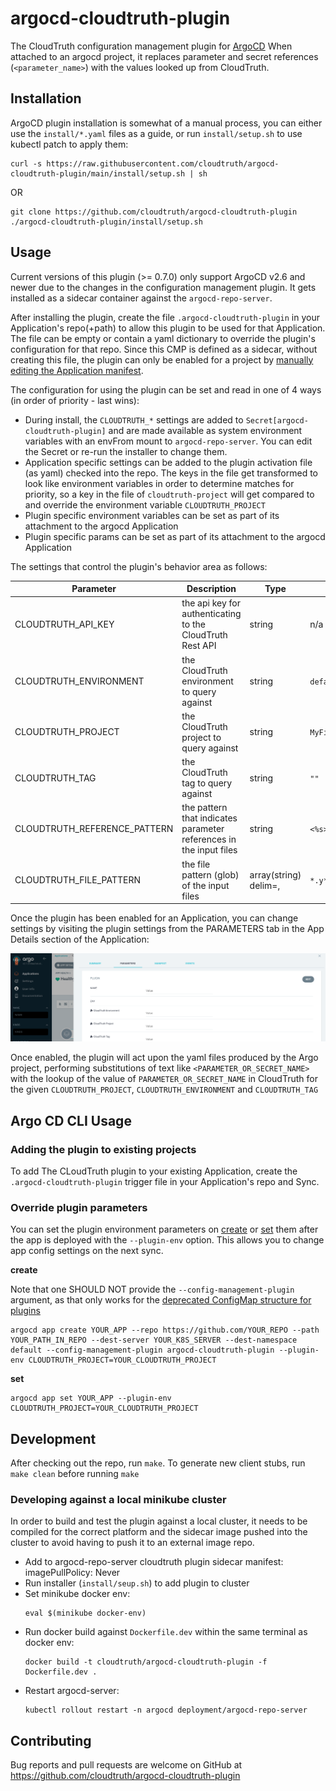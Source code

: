 # argocd-cloudtruth-plugin

The CloudTruth configuration management plugin for [ArgoCD](https://argo-cd.readthedocs.io/en/stable/)  When attached to an argocd project, it replaces parameter and secret references (`<parameter_name>`) with the values looked up from CloudTruth.

## Installation

ArgoCD plugin installation is somewhat of a manual process, you can either use the `install/*.yaml` files as a guide, or run `install/setup.sh` to use kubectl patch to apply them:

```shell
curl -s https://raw.githubusercontent.com/cloudtruth/argocd-cloudtruth-plugin/main/install/setup.sh | sh
```
OR
```shell
git clone https://github.com/cloudtruth/argocd-cloudtruth-plugin
./argocd-cloudtruth-plugin/install/setup.sh
```

## Usage

Current versions of this plugin (>= 0.7.0) only support ArgoCD v2.6 and newer due to the changes in the configuration management plugin.  It gets installed as a sidecar container against the `argocd-repo-server`.

After installing the plugin, create the file `.argocd-cloudtruth-plugin` in your Application's repo(+path) to allow this plugin to be used for that Application.  The file can be empty or contain a yaml dictionary to override the plugin's configuration for that repo.  Since this CMP is defined as a sidecar, without creating this file, the plugin can only be enabled for a project by [manually editing the Application manifest](https://argo-cd.readthedocs.io/en/stable/operator-manual/config-management-plugins/#using-a-config-management-plugin-with-an-application).

The configuration for using the plugin can be set and read in one of 4 ways (in order of priority - last wins):
* During install, the `CLOUDTRUTH_*` settings are added to `Secret[argocd-cloudtruth-plugin]` and are made available as system environment variables with an envFrom mount to `argocd-repo-server`.  You can edit the Secret or re-run the installer to change them.
* Application specific settings can be added to the plugin activation file (as yaml) checked into the repo.  The keys in the file get transformed to look like environment variables in order to determine matches for priority, so a key in the file of `cloudtruth-project` will get compared to and override the environment variable `CLOUDTRUTH_PROJECT`
* Plugin specific environment variables can be set as part of its attachment to the argocd Application
* Plugin specific params can be set as part of its attachment to the argocd Application

The settings that control the plugin's behavior area as follows:

| Parameter | Description | Type | Default | Required |
|-----------|-------------|------|---------|:--------:|
| CLOUDTRUTH_API_KEY | the api key for authenticating to the CloudTruth Rest API | string | n/a | yes |
| CLOUDTRUTH_ENVIRONMENT | the CloudTruth environment to query against | string | `default` | no |
| CLOUDTRUTH_PROJECT | the CloudTruth project to query against | string | `MyFirstProject` | yes |
| CLOUDTRUTH_TAG | the CloudTruth tag to query against | string | `""` | no |
| CLOUDTRUTH_REFERENCE_PATTERN | the pattern that indicates parameter references in the input files | string | `<%s>` | no |
| CLOUDTRUTH_FILE_PATTERN | the file pattern (glob) of the input files | array(string) delim=, | `*.y*ml` | no |

Once the plugin has been enabled for an Application, you can change settings by visiting the plugin settings from the PARAMETERS tab in the App Details section of the Application:

![Edit plugin on a project](docs/plugin-add.png)

Once enabled, the plugin will act upon the yaml files produced by the Argo project, performing substitutions of text like `<PARAMETER_OR_SECRET_NAME>` with the lookup of the value of `PARAMETER_OR_SECRET_NAME` in CloudTruth for the given `CLOUDTRUTH_PROJECT`, `CLOUDTRUTH_ENVIRONMENT` and `CLOUDTRUTH_TAG`

## Argo CD CLI Usage
### Adding the plugin to existing projects

To add The CLoudTruth plugin to your existing Application, create the `.argocd-cloudtruth-plugin` trigger file in your Application's repo and Sync.

### Override plugin parameters
You can set the plugin environment parameters on [create](https://argo-cd.readthedocs.io/en/stable/user-guide/commands/argocd_app_create/) or [set](https://argo-cd.readthedocs.io/en/stable/user-guide/commands/argocd_app_set/) them after the app is deployed with the ```--plugin-env``` option.  This allows you to change app config settings on the next sync.

**create**

Note that one SHOULD NOT provide the `--config-management-plugin` argument, as that only works for the [deprecated ConfigMap structure for plugins](https://argo-cd.readthedocs.io/en/stable/operator-manual/config-management-plugins/#using-a-config-management-plugin-with-an-application)

```shell
argocd app create YOUR_APP --repo https://github.com/YOUR_REPO --path YOUR_PATH_IN_REPO --dest-server YOUR_K8S_SERVER --dest-namespace default --config-management-plugin argocd-cloudtruth-plugin --plugin-env CLOUDTRUTH_PROJECT=YOUR_CLOUDTRUTH_PROJECT
```

**set**
```shell
argocd app set YOUR_APP --plugin-env CLOUDTRUTH_PROJECT=YOUR_CLOUDTRUTH_PROJECT
```

## Development

After checking out the repo, run `make`.  To generate new client stubs, run `make clean` before running `make`

### Developing against a local minikube cluster

In order to build and test the plugin against a local cluster, it needs to be compiled for the correct platform and the sidecar image pushed into the cluster to avoid having to push it to an external image repo.

* Add to argocd-repo-server cloudtruth plugin sidecar manifest: imagePullPolicy: Never
* Run installer (`install/seup.sh`) to add plugin to cluster
* Set minikube docker env:
  ```
  eval $(minikube docker-env)
  ```
* Run docker build against `Dockerfile.dev` within the same terminal as docker env:
  ```
  docker build -t cloudtruth/argocd-cloudtruth-plugin -f Dockerfile.dev .
  ```
* Restart argocd-server:
  ```
  kubectl rollout restart -n argocd deployment/argocd-repo-server
  ```

## Contributing

Bug reports and pull requests are welcome on GitHub at https://github.com/cloudtruth/argocd-cloudtruth-plugin
